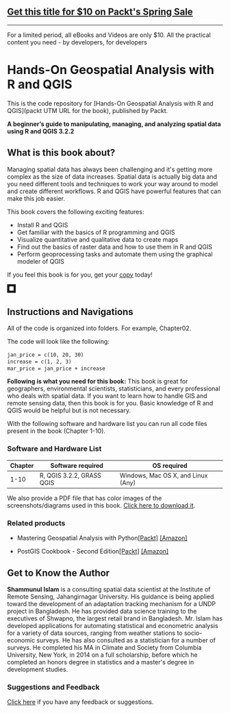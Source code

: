 ## [Get this title for $10 on Packt's Spring Sale](https://www.packt.com/B10198?utm_source=github&utm_medium=packt-github-repo&utm_campaign=spring_10_dollar_2022)
-----
For a limited period, all eBooks and Videos are only $10. All the practical content you need \- by developers, for developers

# Hands-On Geospatial Analysis with R and QGIS

This is the code repository for [Hands-On Geospatial Analysis with R and QGIS](packt UTM URL for the book), published by Packt.

**A beginner’s guide to manipulating, managing, and analyzing spatial data using R and QGIS 3.2.2**

## What is this book about?
Managing spatial data has always been challenging and it's getting more complex as the size of data increases. Spatial data is actually big data and you need different tools and techniques to work your way around to model and create different workflows. R and QGIS have powerful features that can make this job easier.

This book covers the following exciting features:
* Install R and QGIS
* Get familiar with the basics of R programming and QGIS
* Visualize quantitative and qualitative data to create maps
* Find out the basics of raster data and how to use them in R and QGIS
* Perform geoprocessing tasks and automate them using the graphical modeler of QGIS


If you feel this book is for you, get your [copy](https://www.amazon.com/dp/1-788-83748-7) today!

<a href="https://www.packtpub.com/?utm_source=github&utm_medium=banner&utm_campaign=GitHubBanner"><img src="https://raw.githubusercontent.com/PacktPublishing/GitHub/master/GitHub.png" 
alt="https://www.packtpub.com/" border="5" /></a>

## Instructions and Navigations
All of the code is organized into folders. For example, Chapter02.

The code will look like the following:
```
jan_price = c(10, 20, 30)
increase = c(1, 2, 3)
mar_price = jan_price + increase
```

**Following is what you need for this book:**
This book is great for geographers, environmental scientists, statisticians, and every professional who deals with spatial data. If you want to learn how to handle GIS and remote sensing data, then this book is for you. Basic knowledge of R and QGIS would be helpful but is not necessary.

With the following software and hardware list you can run all code files present in the book (Chapter 1-10).
### Software and Hardware List
| Chapter   | Software required                   | OS required |
| ----------|-------------------------------------| ----------------------------------- |
|  1-10     | R, QGIS 3.2.2, GRASS QGIS           | Windows, Mac OS X, and Linux (Any) |


We also provide a PDF file that has color images of the screenshots/diagrams used in this book. [Click here to download it](https://www.packtpub.com/sites/default/files/downloads/9781788991674_ColorImages.pdf).

### Related products
*  Mastering Geospatial Analysis with Python[[Packt]](https://india.packtpub.com/in/application-development/mastering-geospatial-analysis-python?utm_source=github&utm_medium=repository&utm_campaign=) [[Amazon]](https://www.amazon.com/dp/1-788-99666-6)

*  PostGIS Cookbook - Second Edition[[Packt]](https://www.packtpub.com/application-development/postgis-cookbook-second-edition?utm_source=github&utm_medium=repository&utm_campaign=) [[Amazon]](https://www.amazon.com/dp/1-788-83583-2)

## Get to Know the Author
**Shammunul Islam**
is a consulting spatial data scientist at the Institute of Remote Sensing, Jahangirnagar University. His guidance is being applied toward the development of an adaptation tracking mechanism for a UNDP project in Bangladesh. He has provided data science training to the executives of Shwapno, the largest retail brand in Bangladesh. Mr. Islam has developed applications for automating statistical and econometric analysis for a variety of data sources, ranging from weather stations to socio-economic surveys. He has also consulted as a statistician for a number of surveys. He completed his MA in Climate and Society from Columbia University, New York, in 2014 on a full scholarship, before which he completed an honors degree in statistics and a master's degree in development studies.

### Suggestions and Feedback
[Click here](https://docs.google.com/forms/d/e/1FAIpQLSdy7dATC6QmEL81FIUuymZ0Wy9vH1jHkvpY57OiMeKGqib_Ow/viewform) if you have any feedback or suggestions.



